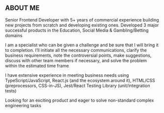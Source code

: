 ## ABOUT ME
Senior Frontend Developer with 5+ years of commercial experience building new projects from scratch and developing existing ones. Developed 3 major successful products in the Education, Social Media & Gambling/Betting domains

I am a specialist who can be given a challenge and be sure that I will bring it to completion. I’ll initiate all the necessary communications, clarify the business requirements, note the controversial points, make suggestions, discuss with other team members if necessary, and solve the problem within the estimated time frame

I have extensive experience in meeting business needs using TypeScript/JavaScript, React.js (and the ecosystem around it), HTML/CSS (preprocessors, CSS-in-JS), Jest/React Testing Library (unit/integration tests)

Looking for an exciting product and eager to solve non-standard complex engineering tasks
